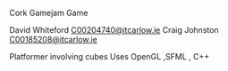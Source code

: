 Cork Gamejam Game

David Whiteford C00204740@itcarlow.ie
Craig Johnston  C00185208@itcarlow.ie

Platformer involving cubes
Uses OpenGL ,SFML , C++
